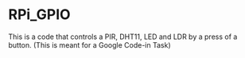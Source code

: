 # RPi_GPIO
This is a code that controls a PIR, DHT11, LED and LDR by a press of a button. (This is meant for a Google Code-in Task) 
